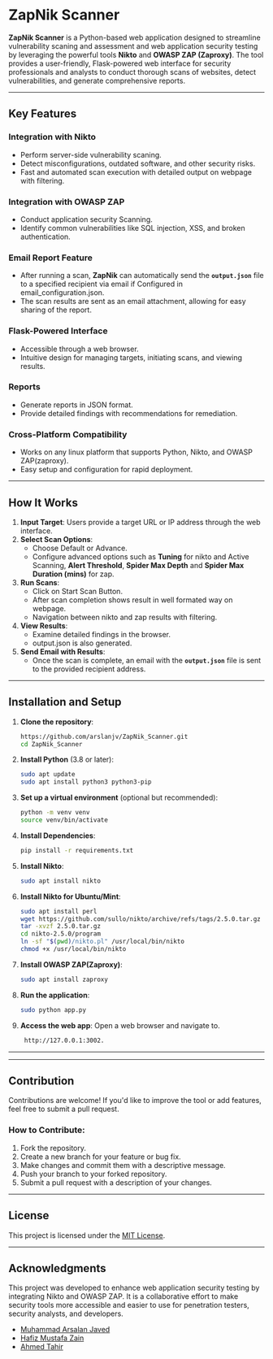 # ZapNik Scanner

**ZapNik Scanner** is a Python-based web application designed to streamline vulnerability scaning and assessment and web application security testing by leveraging the powerful tools **Nikto** and **OWASP ZAP (Zaproxy)**. The tool provides a user-friendly, Flask-powered web interface for security professionals and analysts to conduct thorough scans of websites, detect vulnerabilities, and generate comprehensive reports.

---

## Key Features

### **Integration with Nikto**

- Perform server-side vulnerability scaning.
- Detect misconfigurations, outdated software, and other security risks.
- Fast and automated scan execution with detailed output on webpage with filtering.

### **Integration with OWASP ZAP**

- Conduct application security Scanning.
- Identify common vulnerabilities like SQL injection, XSS, and broken authentication.

### **Email Report Feature**

- After running a scan, **ZapNik** can automatically send the **`output.json`** file to a specified recipient via email if Configured in email_configuration.json.
- The scan results are sent as an email attachment, allowing for easy sharing of the report.

### **Flask-Powered Interface**

- Accessible through a web browser.
- Intuitive design for managing targets, initiating scans, and viewing results.

### **Reports**

- Generate reports in JSON format.
- Provide detailed findings with recommendations for remediation.

### **Cross-Platform Compatibility**

- Works on any linux platform that supports Python, Nikto, and OWASP ZAP(zaproxy).
- Easy setup and configuration for rapid deployment.

---

## How It Works

1. **Input Target**: Users provide a target URL or IP address through the web interface.
2. **Select Scan Options**:
   - Choose Default or Advance.
   - Configure advanced options such as **Tuning** for nikto and Active Scanning, **Alert Threshold**, **Spider Max Depth** and **Spider Max Duration (mins)** for zap.
3. **Run Scans**:
   - Click on Start Scan Button.
   - After scan completion shows result in well formated way on webpage.
   - Navigation between nikto and zap results with filtering.
4. **View Results**:
   - Examine detailed findings in the browser.
   - output.json is also generated.
5. **Send Email with Results**:
   - Once the scan is complete, an email with the **`output.json`** file is sent to the provided recipient address.

---

## Installation and Setup

1. **Clone the repository**:
   ```bash
   https://github.com/arslanjv/ZapNik_Scanner.git
   cd ZapNik_Scanner
   ```
2. **Install Python** (3.8 or later):
   ```bash
   sudo apt update
   sudo apt install python3 python3-pip
   ```
3. **Set up a virtual environment** (optional but recommended):
   ```bash
   python -m venv venv
   source venv/bin/activate
   ```
4. **Install Dependencies**:
   ```bash
   pip install -r requirements.txt
   ```
5. **Install Nikto**:
   ```bash
   sudo apt install nikto
   ```
6. **Install Nikto for Ubuntu/Mint**:
   ```bash
   sudo apt install perl
   wget https://github.com/sullo/nikto/archive/refs/tags/2.5.0.tar.gz
   tar -xvzf 2.5.0.tar.gz
   cd nikto-2.5.0/program
   ln -sf "$(pwd)/nikto.pl" /usr/local/bin/nikto
   chmod +x /usr/local/bin/nikto
   ```
7. **Install OWASP ZAP(Zaproxy)**:
   ```bash
   sudo apt install zaproxy
   ```
8. **Run the application**:
   ```bash
   sudo python app.py
   ```
9. **Access the web app**:
   Open a web browser and navigate to.
   ```bash
    http://127.0.0.1:3002.
   ```

---

---

## Contribution

Contributions are welcome! If you'd like to improve the tool or add features, feel free to submit a pull request.

### How to Contribute:

1. Fork the repository.
2. Create a new branch for your feature or bug fix.
3. Make changes and commit them with a descriptive message.
4. Push your branch to your forked repository.
5. Submit a pull request with a description of your changes.

---

## License

This project is licensed under the [MIT License](../LICENSE).

---

## Acknowledgments

This project was developed to enhance web application security testing by integrating Nikto and OWASP ZAP. It is a collaborative effort to make security tools more accessible and easier to use for penetration testers, security analysts, and developers.

- [Muhammad Arsalan Javed](https://github.com/arslanjv)
- [Hafiz Mustafa Zain](https://github.com/mustafaazain)
- [Ahmed Tahir](https://github.com/CentricPants)
